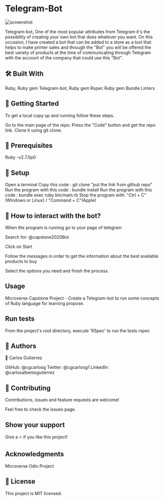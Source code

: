 # Telegram-Bot
![screenshot]()

Telegram-bot, One of the most popular attributes from Telegram it's the possibility of creating your own bot that does whatever you want. On this occasion, I have created a bot that can be added to a store as a tool that helps to make printer sales and through the "Bot" you will be offered the best variety of products at the time of communicating through Telegram with the account of the company that could use this "Bot".

## 🛠 Built With
Ruby,
Ruby gem Telegram-bot,
Ruby gem Rspec
Ruby gem Bundle
Linters

## 🔧 Getting Started
To get a local copy up and running follow these steps.

Go to the main page of the repo.
Press the "Code" button and get the repo link.
Clone it using git clone.

## 📝 Prerequisites
Ruby -v2.7.0p0

## 📝 Setup
Open a terminal
Copy this code : git clone "put the link from github repo"
Run the program with this code : bundle install
Run the program with this code : bundle exec ruby bin/main.rb
Stop the program with: "Ctrl + C" (Windows or Linux) / "Command + C"(Apple)

## 📝 How to interact with the bot?
When the program is running go to your page of telegram

Search for: @capstone2020Bot

Click on Start

Follow the messages in order to get the information about the best available products to buy

Select the options you need and finish the process.

## Usage
Microverse Capstone Project - Create a Telegram-bot to run some concepts of Ruby language for learning propose.

## Run tests
From the project's root directory, execute 'RSpec' to run the tests
rspec

## 👤 Authors
👤 Carlos Gutierrez

GitHub: @cgcarlosg
Twitter: @cgcarlosg1
LinkedIn: @carlosalbeniogutierrez

## 🤝 Contributing
Contributions, issues and feature requests are welcome!

Feel free to check the issues page.

## Show your support
Give a ⭐️ if you like this project!

## Acknowledgments
Microverse
Odin Project

## 📝 License
This project is MIT licensed.